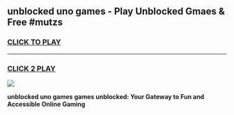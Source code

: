 
## unblocked uno games - Play Unblocked Gmaes & Free #mutzs
<h3>
<a href="https://news.freeplayer.one?title=unblocked_uno_games&ref=03M">CLICK TO PLAY</a></h3>
<hr>

<h3>
<a href="https://news.freeplayer.one?title=unblocked_uno_games&ref=03M">CLICK 2 PLAY</a>
  
</h3>

<a href="https://news.freeplayer.one?title=unblocked_uno_games&ref=03M"><img src="https://clearcache.store/games.png"></a>


**unblocked uno games games unblocked: Your Gateway to Fun and Accessible Online Gaming**
